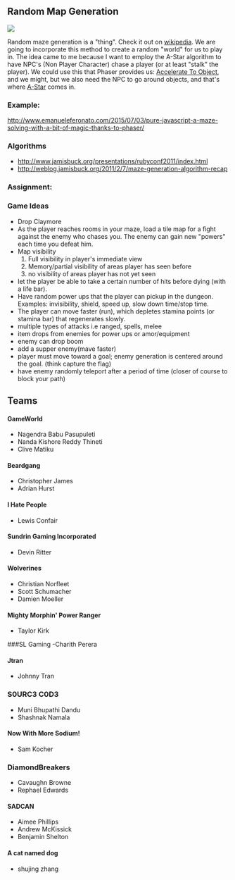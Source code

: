 ## Random Map Generation

![](http://f.cl.ly/items/3Y0P3B1U1W2u2N1E2z3D/random_map.png)

Random maze generation is a "thing". Check it out on [wikipedia](https://en.wikipedia.org/wiki/Maze_generation_algorithm). We are going to incorporate this method to create a random "world" for us to play in. The idea came to me because I want to employ the A-Star algorithm to have NPC's (Non Player Character) chase a player (or at least "stalk" the player). We could use this that Phaser provides us: [Accelerate To Object](http://phaser.io/examples/v2/p2-physics/accelerate-to-object), and we might, but we also need the NPC to go around objects, and that's where [A-Star](https://github.com/prettymuchbryce/easystarjs) comes in. 

### Example:

http://www.emanueleferonato.com/2015/07/03/pure-javascript-a-maze-solving-with-a-bit-of-magic-thanks-to-phaser/

### Algorithms

- http://www.jamisbuck.org/presentations/rubyconf2011/index.html
- http://weblog.jamisbuck.org/2011/2/7/maze-generation-algorithm-recap

### Assignment:




### Game Ideas

- Drop Claymore
- As the player reaches rooms in your maze, load a tile map for a fight against the enemy who chases you. The enemy can gain new "powers" each time you defeat him.
- Map visibility
    1. Full visibility in player's immediate view
    2. Memory/partial visibility of areas player has seen before
    3. no visibility of areas player has not yet seen
- let the player be able to take a certain number of hits before dying (with a life bar).
- Have random power ups that the player can pickup in the dungeon. Examples: invisibility, shield, speed up, slow down time/stop time.
- The player can move faster (run), which depletes stamina points (or stamina bar) that regenerates slowly.
- multiple types of attacks i.e ranged, spells, melee
- item drops from enemies for power ups or amor/equipment
- enemy can drop boom
- add a supper enemy(mave faster)
- player must move toward a goal; enemy generation is centered around the goal. (think capture the flag)
- have enemy randomly teleport after a period of time (closer of course to block your path)
 

## Teams

#### GameWorld
- Nagendra Babu Pasupuleti
- Nanda Kishore Reddy Thineti
- Clive Matiku

#### Beardgang
- Christopher James
- Adrian Hurst

#### I Hate People
- Lewis Confair

#### Sundrin Gaming Incorporated
- Devin Ritter

#### Wolverines
- Christian Norfleet
- Scott Schumacher
- Damien Moeller
 
#### Mighty Morphin' Power Ranger
- Taylor Kirk

###SL Gaming
 -Charith Perera
 
#### Jtran
- Johnny Tran

### S0URC3 C0D3

- Muni Bhupathi Dandu
- Shashnak Namala

#### Now With More Sodium!
- Sam Kocher

### DiamondBreakers
- Cavaughn Browne
- Rephael Edwards
 
#### SADCAN
- Aimee Phillips
- Andrew McKissick
- Benjamin Shelton

#### A cat named dog
- shujing zhang
